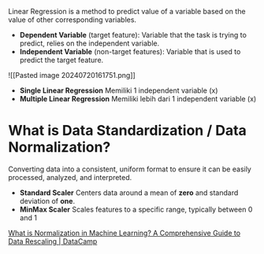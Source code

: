 Linear Regression is a method to predict value of a variable based on the value of other corresponding variables.

- **Dependent Variable** (target feature): Variable that the task is trying to predict, relies on the independent variable.
- **Independent Variable** (non-target features): Variable that is used to predict the target feature.

![[Pasted image 20240720161751.png]]

- **Single Linear Regression**
  Memiliki 1 independent variable (x)
- **Multiple Linear Regression**
  Memiliki lebih dari 1 independent variable (x)

# What is Data Standardization / Data Normalization?

Converting data into a consistent, uniform format to ensure it can be easily processed, analyzed, and interpreted.

- **Standard Scaler**
  Centers data around a mean of **zero** and standard deviation of **one**.
- **MinMax Scaler**
  Scales features to a specific range, typically between 0 and 1

[What is Normalization in Machine Learning? A Comprehensive Guide to Data Rescaling | DataCamp](https://www.datacamp.com/tutorial/normalization-in-machine-learning)
